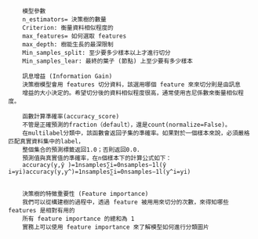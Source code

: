         模型參數
        n_estimators= 決策樹的數量
        Criterion: 衡量資料相似程度的 
        max_features= 如何選取 features
        max_depth: 樹能生長的最深限制
        Min_samples_split: 至少要多少樣本以上才進行切分
        Min_samples_lear: 最終的葉子 (節點) 上至少要有多少樣本

        訊息增益 (Information Gain)
        決策樹模型會用 features 切分資料，該選用哪個 feature 來來切分則是由訊息
        增益的大小決定的。希望切分後的資料相似程度很高，通常使用吉尼係數來衡量相似程度。

        函數計算準確率(accuracy_score)
        不管是正確預測的fraction（default），還是count(normalize=False)。
        在multilabel分類中，該函數會返回子集的準確率。如果對於一個樣本來說，必須嚴格匹配真實資料集中的label，
        整個集合的預測標籤返回1.0；否則返回0.0.
        預測值與真實值的準確率，在n個樣本下的計算公式如下：
        accuracy(y,ŷ )=1nsamples∑i=0nsamples−1l(ŷ i=yi)accuracy(y,y^)=1nsamples∑i=0nsamples−1l(y^i=yi)


        決策樹的特徵重要性 (Feature importance)
        我們可以從構建樹的過程中，透過 feature 被⽤用來切分的次數，來得知哪些features 是相對有用的
        所有 feature importance 的總和為 1
        實務上可以使用 feature importance 來了解模型如何進行分類圖片




